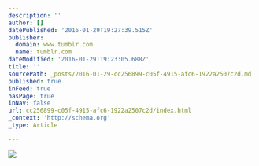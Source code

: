 ```yaml
---
description: ''
author: []
datePublished: '2016-01-29T19:27:39.515Z'
publisher:
  domain: www.tumblr.com
  name: tumblr.com
dateModified: '2016-01-29T19:23:05.688Z'
title: ''
sourcePath: _posts/2016-01-29-cc256899-c05f-4915-afc6-1922a2507c2d.md
published: true
inFeed: true
hasPage: true
inNav: false
url: cc256899-c05f-4915-afc6-1922a2507c2d/index.html
_context: 'http://schema.org'
_type: Article

---
```

![](https://41.media.tumblr.com/a3f469b13b239333441c06f0b8385fd9/tumblr_nbpymtbN7I1sumuz9o2_400.jpg)